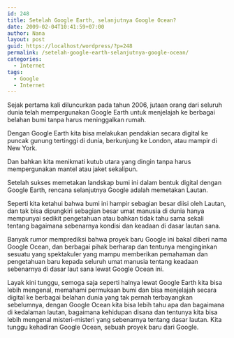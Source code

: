 ```yaml
---
id: 248
title: Setelah Google Earth, selanjutnya Google Ocean?
date: 2009-02-04T10:41:59+07:00
author: Nana
layout: post
guid: https://localhost/wordpress/?p=248
permalink: /setelah-google-earth-selanjutnya-google-ocean/
categories:
  - Internet
tags:
  - Google
  - Internet
---
```

Sejak pertama kali diluncurkan pada tahun 2006, jutaan orang dari seluruh dunia telah mempergunakan Google Earth untuk menjelajah ke berbagai belahan bumi tanpa harus meninggalkan rumah.

Dengan Google Earth kita bisa melakukan pendakian secara digital ke puncak gunung tertinggi di dunia, berkunjung ke London, atau mampir di New York.

Dan bahkan kita menikmati kutub utara yang dingin tanpa harus mempergunakan mantel atau jaket sekalipun.

Setelah sukses memetakan landskap bumi ini dalam bentuk digital dengan Google Earth, rencana selanjutnya Google adalah memetakan Lautan.

Seperti kita ketahui bahwa bumi ini hampir sebagian besar diisi oleh Lautan, dan tak bisa dipungkiri sebagian besar umat manusia di dunia hanya mempunyai sedikit pengetahuan atau bahkan tidak tahu sama sekali tentang bagaimana sebenarnya kondisi dan keadaan di dasar lautan sana.

Banyak rumor memprediksi bahwa proyek baru Google ini bakal diberi nama Google Ocean, dan berbagai pihak berharap dan tentunya menginginkan sesuatu yang spektakuler yang mampu memberikan pemahaman dan pengetahuan baru kepada seluruh umat manusia tentang keadaan sebenarnya di dasar laut sana lewat Google Ocean ini.

Layak kini tunggu, semoga saja seperti halnya lewat Google Earth kita bisa lebih mengenal, memahami permukaan bumi dan bisa menjelajah secara digital ke berbagai belahan dunia yang tak pernah terbayangkan sebelumnya, dengan Google Ocean kita bisa lebih tahu apa dan bagaimana di kedalaman lautan, bagaimana kehidupan disana dan tentunya kita bisa lebih mengenal misteri-misteri yang sebenarnya tentang dasar lautan. Kita tunggu kehadiran Google Ocean, sebuah proyek baru dari Google.